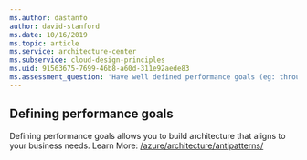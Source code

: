 ```yaml
---
ms.author: dastanfo
author: david-stanford
ms.date: 10/16/2019
ms.topic: article
ms.service: architecture-center
ms.subservice: cloud-design-principles
ms.uid: 91563675-7699-46b8-a60d-311e92aede83
ms.assessment_question: 'Have well defined performance goals (eg: throughput and latency)'
---
```


## Defining performance goals

Defining performance goals allows you to build architecture that aligns to your business needs.  Learn More: [/azure/architecture/antipatterns/](/azure/architecture/antipatterns/)

